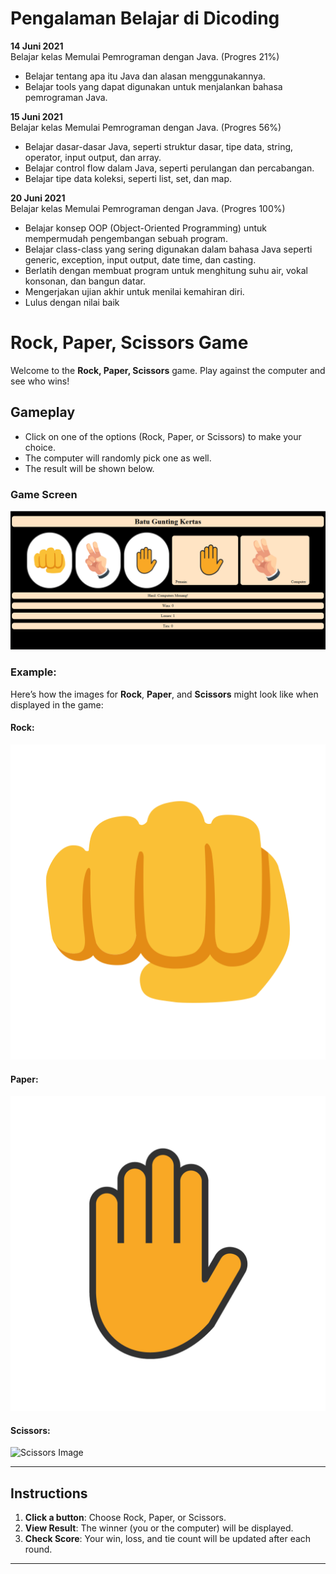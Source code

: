 # Pengalaman Belajar di Dicoding

**14 Juni 2021**<br>
Belajar kelas Memulai Pemrograman dengan Java. (Progres 21%)
* Belajar tentang apa itu Java dan alasan menggunakannya.
* Belajar tools yang dapat digunakan untuk menjalankan bahasa pemrograman Java.

**15 Juni 2021**<br>
Belajar kelas Memulai Pemrograman dengan Java. (Progres 56%)
* Belajar dasar-dasar Java, seperti struktur dasar, tipe data, string, operator, input output, dan array.
* Belajar control flow dalam Java, seperti perulangan dan percabangan.
* Belajar tipe data koleksi, seperti list, set, dan map.

**20 Juni 2021**<br>
Belajar kelas Memulai Pemrograman dengan Java. (Progres 100%)
* Belajar konsep OOP (Object-Oriented Programming) untuk mempermudah pengembangan sebuah program.
* Belajar class-class yang sering digunakan dalam bahasa Java seperti generic, exception, input output, date time, dan casting.
* Berlatih dengan membuat program untuk menghitung suhu air, vokal konsonan, dan bangun datar.
* Mengerjakan ujian akhir untuk menilai kemahiran diri.
* Lulus dengan nilai baik

# Rock, Paper, Scissors Game

Welcome to the **Rock, Paper, Scissors** game. Play against the computer and see who wins!

## Gameplay

- Click on one of the options (Rock, Paper, or Scissors) to make your choice.
- The computer will randomly pick one as well.
- The result will be shown below.

### Game Screen

![Game Screen](images/gambar.png)

### Example:

Here’s how the images for **Rock**, **Paper**, and **Scissors** might look like when displayed in the game:

#### Rock:
![Rock Image](images/kepal.png)

#### Paper:
![Paper Image](images/kertas.png)

#### Scissors:
![Scissors Image](images/dua_jari.png)

---

## Instructions

1. **Click a button**: Choose Rock, Paper, or Scissors.
2. **View Result**: The winner (you or the computer) will be displayed.
3. **Check Score**: Your win, loss, and tie count will be updated after each round.

---
